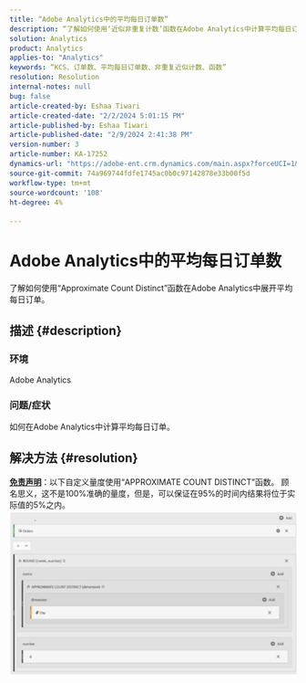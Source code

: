 ```yaml
---
title: “Adobe Analytics中的平均每日订单数”
description: “了解如何使用‘近似非重复计数’函数在Adobe Analytics中计算平均每日订单。”
solution: Analytics
product: Analytics
applies-to: "Analytics"
keywords: “KCS、订单数、平均每日订单数、非重复近似计数、函数”
resolution: Resolution
internal-notes: null
bug: false
article-created-by: Eshaa Tiwari
article-created-date: "2/2/2024 5:01:15 PM"
article-published-by: Eshaa Tiwari
article-published-date: "2/9/2024 2:41:38 PM"
version-number: 3
article-number: KA-17252
dynamics-url: "https://adobe-ent.crm.dynamics.com/main.aspx?forceUCI=1&pagetype=entityrecord&etn=knowledgearticle&id=9ac69aaa-ecc1-ee11-9079-6045bd006268"
source-git-commit: 74a969744fdfe1745ac0b0c97142878e33b00f5d
workflow-type: tm+mt
source-wordcount: '108'
ht-degree: 4%

---
```


# Adobe Analytics中的平均每日订单数


了解如何使用“Approximate Count Distinct”函数在Adobe Analytics中展开平均每日订单。

## 描述 {#description}


### 环境

Adobe Analytics

### 问题/症状

如何在Adobe Analytics中计算平均每日订单。


## 解决方法 {#resolution}


<u><b>免责声明</b></u>：以下自定义量度使用“APPROXIMATE COUNT DISTINCT”函数。 顾名思义，这不是100%准确的量度，但是，可以保证在95%的时间内结果将位于实际值的5%之内。
![](assets/62d446f9-58c7-ee11-9079-6045bd0067ea.png)
